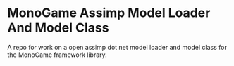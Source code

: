 # MonoGame Assimp Model Loader And Model Class
A repo for work on a open assimp dot net model loader and model class for the MonoGame framework library.
